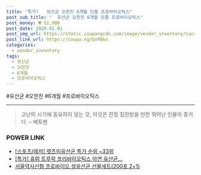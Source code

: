 ```yaml
--- 
title: "특가!   유산균 오한진 6개월 단품 프로바이오틱스" 
post_sub_title: "  유산균 오한진 6개월 단품 프로바이오틱스" 
post_money: ₩ 52,900 
post_date: 2020.02.01 
post_img_url: https://static.coupangcdn.com/image/vendor_inventory/caca/c5dbd7944ac325625298a11f761b29dae88fdc8d637ff13d8295aae035fe.jpg 
post_link_url: https://coupa.ng/bnPAkx 
categories: 
  - vendor_inventory 
tags: 
  - 유산균 
  - 오한진 
  - 6개월 
  - 프로바이오틱스 
--- 
```

  #유산균 #오한진 #6개월 #프로바이오틱스 
<hr> 

> 고난의 시기에 동요하지 않는 것, 이것은 진정 칭찬받을 만한 뛰어난 인물의 증거다. – 베토벤 


### POWER LINK

* <a href="https://blog.naver.com/sakai111/221789883974" target="_blank"> [스포츠/레저] 렛츠미유산균 특가 순위 ~33위</a>
* <a href="https://blog.naver.com/an0733/221787633400" target="_blank">[특가] 휴럼 트루락 프리바이오틱스 아연 유산균...</a>
* <a href="https://blog.naver.com/fasyy4321/221784332645" target="_blank">서울약사신협 프로바이오 생유산균 선물세트(200포 2+1)</a>
